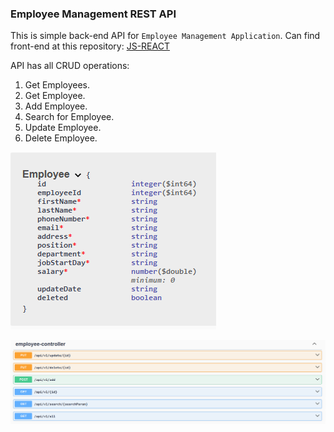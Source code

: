 ### Employee Management REST API

This is simple back-end API for `Employee Management Application`.
Can find front-end at this repository: [JS-REACT]()

API has all CRUD operations:
1. Get Employees.
2. Get Employee.
3. Add Employee.
4. Search for Employee.
5. Update Employee.
6. Delete Employee.

![img_1.png](readmeImg/img_1.png)

![img.png](readmeImg/img.png)

